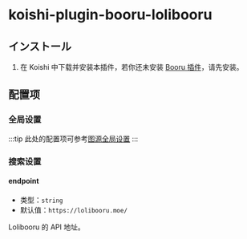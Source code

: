 # koishi-plugin-booru-lolibooru

## インストール

1. 在 Koishi 中下载并安装本插件，若你还未安装 [Booru 插件](../index.md)，请先安装。

## 配置项

### 全局设置

:::tip
此处的配置项可参考[图源全局设置](../config#图源全局设置)
:::

### 搜索设置

#### endpoint

- 类型：`string`
- 默认值：`https://lolibooru.moe/`

Lolibooru 的 API 地址。
